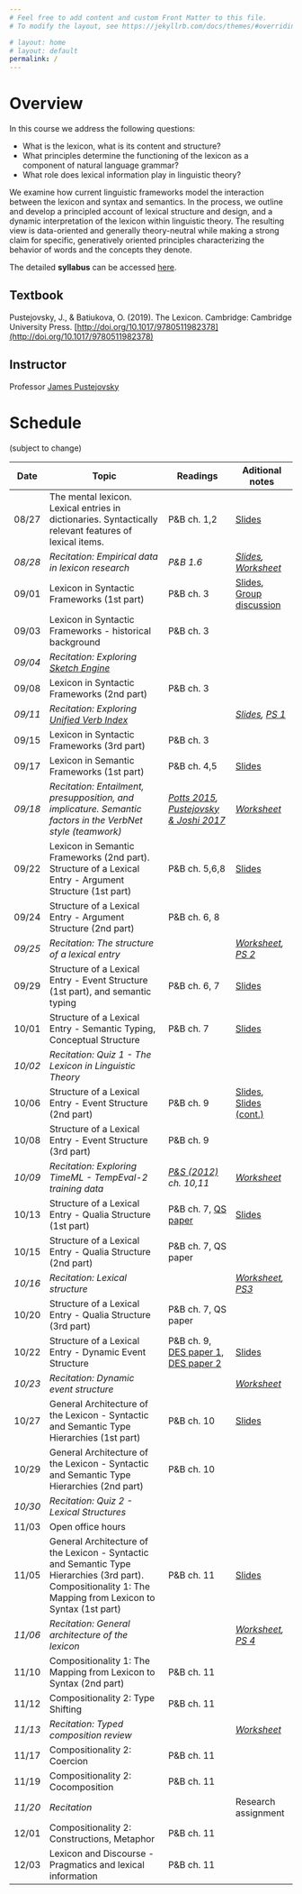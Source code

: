 ```yaml
---
# Feel free to add content and custom Front Matter to this file.
# To modify the layout, see https://jekyllrb.com/docs/themes/#overriding-theme-defaults

# layout: home
# layout: default
permalink: /
---
```


# Overview
In this course we address the following questions: 
  * What is the lexicon, what is its content and structure? 
  * What principles determine the functioning of the lexicon as a component of natural language grammar? 
  * What role does lexical information play in linguistic theory? 

We examine how current linguistic frameworks model the interaction between the lexicon and syntax and semantics. In the process, we outline and develop a principled account of lexical structure and design, and a dynamic interpretation of the lexicon within linguistic theory. The resulting view is data-oriented and generally theory-neutral while making a strong claim for specific, generatively oriented principles characterizing the behavior of words and the concepts they denote. 

The detailed **syllabus** can be accessed [here](https://brandeis.box.com/s/jmqets85ubjh402068b0y0v6bq5cq8bz).

## Textbook
Pustejovsky, J., & Batiukova, O. (2019). The Lexicon. Cambridge: Cambridge University Press. [http://doi.org/10.1017/9780511982378](http://doi.org/10.1017/9780511982378)

## Instructor
Professor [James Pustejovsky](mailto:jamesp@brandeis.edu)

# Schedule
(subject to change)

**Date** | **Topic** | **Readings** | **Aditional notes**
-------- | --------- | ------------ | ------------------- 
08/27 | The mental lexicon. Lexical entries in dictionaries. Syntactically relevant features of lexical items. | P&B ch. 1,2 | [Slides](https://brandeis.box.com/s/6mnhejmgal0u3kygtaoxanapbioszcde)
*08/28* | *Recitation: Empirical data in lexicon research* | *P&B 1.6* | *[Slides](https://brandeis.box.com/s/syhu9c3z7vxkb0n5gzi66425td9s1xsh), [Worksheet](https://docs.google.com/document/d/1vFbrCCpRZ4KV9iBO0GW2L9hJhyBtkunEA9vu0lqEMt4/edit#)*
09/01 | Lexicon in Syntactic Frameworks (1st part) | P&B ch. 3 | [Slides](https://brandeis.box.com/s/0vch4buo5p7yzweji2afc26763tqkjl8), [Group discussion](https://docs.google.com/document/d/1Ot3dWajlfH9-2-xfWBbwf5Bnwn5tlNcU6VLC9aIDKBs/edit)
09/03 | Lexicon in Syntactic Frameworks - historical background | P&B ch. 3 |
*09/04* | *Recitation: Exploring [Sketch Engine](https://www.sketchengine.eu/)* | |
09/08 | Lexicon in Syntactic Frameworks (2nd part) | P&B ch. 3 |
*09/11* | *Recitation: Exploring [Unified Verb Index](https://uvi.colorado.edu/uvi_search)* | | *[Slides](https://brandeis.box.com/s/0t165visgr9axypuebb3vhtyrfdhp7ad), [PS 1](https://docs.google.com/document/d/18MGhXRHWBgnZTJQtbnAYr7poOAGJQ45VxAfoOBwPgo8/edit)*
09/15 | Lexicon in Syntactic Frameworks (3rd part) | P&B ch. 3 |
09/17 | Lexicon in Semantic Frameworks (1st part) | P&B ch. 4,5 | [Slides](https://brandeis.box.com/s/xyzyl67uvba0cu3kug9exdp3kr6eidex)
*09/18* | *Recitation: Entailment, presupposition, and implicature. Semantic factors in the VerbNet style (teamwork)* | *[Potts 2015](https://brandeis.box.com/s/n6vpo4vhi1goc5ic9atnqwhia5vmu3fz), [Pustejovsky & Joshi 2017](https://brandeis.box.com/s/lnmeu9f0e644sbxd01jvdomoibk89r4e)* | *[Worksheet](https://docs.google.com/document/d/17SEvv4aESdcGQcsxrU-_tDXDFUViBxksM5RPjjMEcs4/edit?usp=sharing)*
09/22 | Lexicon in Semantic Frameworks (2nd part). Structure of a Lexical Entry  - Argument Structure (1st part) | P&B ch. 5,6,8 | [Slides](https://brandeis.box.com/s/4c036kjff65j5rfk7cb27bqylxftsaus)
09/24 | Structure of a Lexical Entry - Argument Structure (2nd part) | P&B ch. 6, 8 |
*09/25* | *Recitation: The structure of a lexical entry* | | *[Worksheet](https://docs.google.com/document/d/12uuEb6YRLFqJ1qW37rnO3bKC_pMnVjP8jnKTrT1uvfI/edit?usp=sharing), [PS 2](https://docs.google.com/document/d/1_UngMAJkqNIiUjZSqGHAWIiecWFzoxkHcTL2pReYWdI/edit?usp=sharing)*
09/29 | Structure of a Lexical Entry - Event Structure (1st part), and semantic typing | P&B ch. 6, 7 | [Slides](http://jamespusto.com/wp-content/uploads/2018/08/ESSLLI-2018-Slides-Lecture1-a.pdf)
10/01 | Structure of a Lexical Entry - Semantic Typing, Conceptual Structure | P&B ch. 7 | [Slides](https://brandeis.box.com/s/6f6axeaxt881yvrrzuub28ouas451zgp)
*10/02* | *Recitation: Quiz 1 - The Lexicon in Linguistic Theory* | |
10/06 | Structure of a Lexical Entry - Event Structure (2nd part) | P&B ch. 9 | [Slides](http://jamespusto.com/wp-content/uploads/2018/08/ESSLLI-2018-Slides-Lecture1-b.pdf), [Slides (cont.)](http://jamespusto.com/wp-content/uploads/2018/08/ESSLLI-2018-Slides-Lecture2-aa.pdf)
10/08 | Structure of a Lexical Entry - Event Structure (3rd part) | P&B ch. 9 |
*10/09* | *Recitation: Exploring TimeML - TempEval-2 training data* | *[P&S (2012)](https://www.oreilly.com/library/view/natural-language-annotation/9781449332693/) ch. 10,11* | *[Worksheet](https://docs.google.com/document/d/1gP2-73TOQqEwuIBDV1K8E2-dxft5WwuXw_mjqhjnsBo/edit?usp=sharing)*
10/13 | Structure of a Lexical Entry - Qualia Structure (1st part) | P&B ch. 7, [QS paper](https://brandeis.box.com/s/wakzq8qzzi5fxjois4gm0v05bsj8kzda) | [Slides](http://gl-tutorials.org/wp-content/uploads/2017/07/2017-Lecture2-July-18th-as-given.pdf)
10/15 | Structure of a Lexical Entry - Qualia Structure (2nd part) | P&B ch. 7, QS paper |
*10/16* | *Recitation: Lexical structure* | | *[Worksheet](https://docs.google.com/document/d/1cx93Tzv0S4uXHlAsYl7dKEOChMGanwpgu1NuvjbZH9Y/edit), [PS3](https://docs.google.com/document/d/1kzQ6gSph9wdgqmopF4dcl16JFxbMVzBOEHhGE6wGMpY/edit?usp=sharing)*
10/20 | Structure of a Lexical Entry - Qualia Structure (3rd part) | P&B ch. 7, QS paper |
10/22 | Structure of a Lexical Entry - Dynamic Event Structure | P&B ch. 9, [DES paper 1](https://brandeis.box.com/s/aamtq407oqa6t5tigd1cvvuhr0w8g87m), [DES paper 2](https://www.aclweb.org/anthology/W13-5401/) | [Slides](https://brandeis.box.com/s/sudcbnxi55rwdko6u67ddnl9l2hvr86w)
*10/23* | *Recitation: Dynamic event structure* | | *[Worksheet](https://docs.google.com/document/d/1aNJ8DfiC7BE0s-oLoS6EhgG1RC27l41BM_mii2DWqXI/edit?usp=sharing)*
10/27 | General Architecture of the Lexicon - Syntactic and Semantic Type Hierarchies (1st part) | P&B ch. 10 | [Slides](https://brandeis.box.com/s/xbl1rqqrpo61lrlcu65mz2ov3f4yrypo)
10/29 | General Architecture of the Lexicon - Syntactic and Semantic Type Hierarchies (2nd part) | P&B ch. 10 |
*10/30* | *Recitation: Quiz 2 - Lexical Structures* | |
11/03 | Open office hours | |
11/05 | General Architecture of the Lexicon - Syntactic and Semantic Type Hierarchies (3rd part). Compositionality 1: The Mapping from Lexicon to Syntax (1st part) | P&B ch. 11 | [Slides](https://brandeis.box.com/s/0ph2b61lfb0m357b5tf8y2ig9rn5t87y)
*11/06* | *Recitation: General architecture of the lexicon* | | *[Worksheet](https://docs.google.com/document/d/1i1_XhILdB6yhWPY67zhAqa3fYN6DmO2fGdqJho9ehSg/edit#), [PS 4](https://docs.google.com/document/d/1PRMf5uh4jreSmFUYVikeimlQRdVNaTtcmSV2LOZd6wo/edit)*
11/10 | Compositionality 1: The Mapping from Lexicon to Syntax (2nd part) | P&B ch. 11 |
11/12 | Compositionality 2:  Type Shifting | P&B ch. 11 |
*11/13* | *Recitation: Typed composition review* | | *[Worksheet](https://docs.google.com/document/d/15CVNaLTSZqqcveEaqy1UsyyMm-91gxdJGbnJHrh9lM8/edit?usp=sharing)*
11/17 | Compositionality 2: Coercion | P&B ch. 11 |
11/19 | Compositionality 2: Cocomposition | P&B ch. 11 |
*11/20* | *Recitation* | | Research assignment
12/01 | Compositionality 2: Constructions, Metaphor | P&B ch. 11 |
12/03 | Lexicon and Discourse - Pragmatics and lexical information | P&B ch. 11 |
